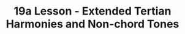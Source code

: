 ---
layout: chapter
title: 19a Lesson - Extended Tertian Harmonies and Non-chord Tones
abc: true
---